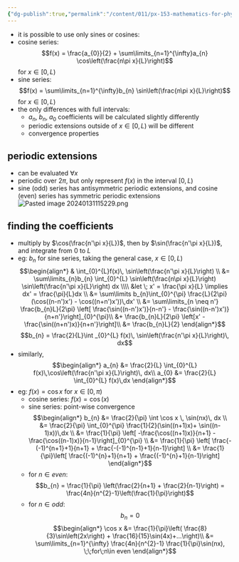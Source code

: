 ```yaml
---
{"dg-publish":true,"permalink":"/content/011/px-153-mathematics-for-physicists/term-2/px-153-j-fourier-series/px-153-j8-sine-and-cosine-series/","created":"2024-11-25T10:50:32.000+00:00","updated":"2024-12-03T17:16:45.597+00:00"}
---
```


- it is possible to use only sines or cosines:
- cosine series: 
$$f(x) = \frac{a_{0}}{2} + \sum\limits_{n=1}^{\infty}a_{n} \cos\left(\frac{n\pi x}{L}\right)$$
	for $x \in [0,L)$
- sine series: 
$$f(x) =  \sum\limits_{n=1}^{\infty}b_{n} \sin\left(\frac{n\pi x}{L}\right)$$ 
	for $x \in [0,L)$
- the only differences with full intervals:
	- $a_{n},\; b_{n},\; a_{0}$ coefficients will be calculated slightly differently
	- periodic extensions outside of $x \in [0,L)$ will be different
	- convergence properties
## periodic extensions
- can be evaluated $\forall x$
- periodic over $2\pi$, but only represent $f(x)$ in the interval $[0,L)$
- sine (odd) series has antisymmetric periodic extensions, and cosine (even) series has symmetric periodic extensions
![Pasted image 20240131115229.png](/img/user/pics/Pasted%20image%2020240131115229.png)

## finding the coefficients
- multiply by $\cos(\frac{n'\pi x}{L})$, then by $\sin(\frac{n'\pi x}{L})$, and integrate from $0$ to $L$
- eg: $b_{n}$ for sine series, taking the general case, $x \in [0,L)$
$$\begin{align*}
	& \int_{0}^{L}f(x)\, \sin\left(\frac{n'\pi x}{L}\right) \\
	&= \sum\limits_{n}b_{n} \int_{0}^{L} \sin\left(\frac{n\pi x}{L}\right) \sin\left(\frac{n'\pi x}{L}\right) dx \\\\
	&let \; x' = \frac{\pi x}{L} \implies dx' = \frac{\pi}{L}dx \\
	&= \sum\limits b_{n}\int_{0}^{\pi} \frac{L}{2\pi} (\cos((n-n')x') - \cos((n+n')x'))\,dx' \\
	&= \sum\limits_{n \neq n'} \frac{b_{n}L}{2\pi} \left[ \frac{\sin((n-n')x')}{n-n'} - \frac{\sin((n-n')x')}{n+n'}\right]_{0}^{\pi}\\
	&+ \frac{b_{n}L}{2\pi} \left[x' - \frac{\sin((n+n')x)}{n+n'}\right]\\
	&= \frac{b_{n}L}{2}
\end{align*}$$
$$b_{n} = \frac{2}{L}\int _{0}^{L} f(x)\, \sin\left(\frac{n'\pi x}{L}\right)\, dx$$
- similarly, 
$$\begin{align*}
	a_{n} &= \frac{2}{L} \int_{0}^{L} f(x)\,\cos\left(\frac{n'\pi x}{L}\right)\, dx\\
	a_{0} &= \frac{2}{L} \int_{0}^{L} f(x)\,dx
\end{align*}$$
- eg: $f(x) = \cos x$ for $x \in [0,\pi)$
	- cosine series: $f(x) = \cos(x)$
	- sine series: point-wise convergence 
$$\begin{align*}
	b_{n} &= \frac{2}{\pi} \int \cos x \, \sin(nx)\, dx \\
	&= \frac{2}{\pi} \int_{0}^{\pi} \frac{1}{2}(\sin((n+1)x)+ \sin((n-1)x))\,dx \\
	&= \frac{1}{\pi} \left[ -\frac{\cos((n+1)x)}{n+1} -\frac{\cos((n-1)x)}{n-1}\right]_{0}^{\pi} \\
	&= \frac{1}{\pi} \left[ \frac{-(-1)^{n+1}+1}{n+1} + \frac{-(-1)^{n-1}+1}{n-1}\right] \\
	&= \frac{1}{\pi}\left[ \frac{(-1)^{n}+1}{n+1} + \frac{(-1)^{n}+1}{n-1}\right]
\end{align*}$$
	- for $n \in even:$ 
$$b_{n} = \frac{1}{\pi} \left(\frac{2}{n+1} + \frac{2}{n-1}\right) = \frac{4n}{n^{2}-1}\left(\frac{1}{\pi}\right)$$
	- for $n\in odd:$ 
	$$b_{n}=0$$
$$\begin{align*}
		\cos x &= \frac{1}{\pi}\left( \frac{8}{3}\sin\left(2x\right) + \frac{16}{15}\sin(4x)+...\right)\\
		&= \sum\limits_{n=1}^{\infty} \frac{4n}{n^{2}-1} \frac{1}{\pi}\sin(nx), \;\;for\;n\in even
\end{align*}$$
